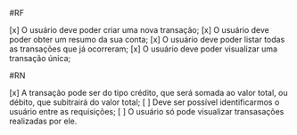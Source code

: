 #RF

[x] O usuário deve poder criar uma nova transação;
[x] O usuário deve poder obter um resumo da sua conta;
[x] O usuário deve poder listar todas as transações que já ocorreram;
[x] O usuário deve poder visualizar uma transação única;

#RN

[x] A transação pode ser do tipo crédito, que será somada ao valor total, ou débito, que subitrairá do valor total;
[ ] Deve ser possível identificarmos o usuário entre as requisições;
[ ] O usuário só pode visualizar transasações realizadas por ele.
